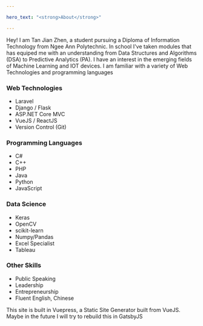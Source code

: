 ```yaml
---

hero_text: "<strong>About</strong>"

---
```

<div class="heroWrapper">
    <Hero :text="$page.frontmatter.hero_text" />
</div>
<article>
    <p>
        Hey! I am Tan Jian Zhen, a student pursuing a Diploma of Information Technology from Ngee Ann Polytechnic. In school I've taken modules that has equiped me with an understanding from Data Structures and Algorithms (DSA) to Predictive Analytics (PA). I have an interest in the emerging fields of Machine Learning and IOT devices. I am familiar with a variety of Web Technologies and programming languages
    </p>
    <h3 class="text-center font-semibold text-xl my-6">Web Technologies</h3>
    <ul class="list-inside bg-gray-200 lg:w-1/2 text-center mx-auto my-6 list-disc rounded p-2">
        <li>Laravel</li>
        <li>Django / Flask</li>
        <li>ASP.NET Core MVC</li>
        <li>VueJS / ReactJS</li>
        <li>Version Control (Git)</li>
    </ul>
    <h3 class="text-center font-semibold text-xl my-6">Programming Languages</h3>
    <ul class="list-inside bg-gray-200 lg:w-1/2 text-center mx-auto my-6 list-disc rounded p-2">
        <li>C#</li>
        <li>C++</li>
        <li>PHP</li>
        <li>Java</li>
        <li>Python</li>
        <li>JavaScript</li>
    </ul>
    <h3 class="text-center font-semibold text-xl my-6">Data Science</h3>
    <ul class="list-inside bg-gray-200 lg:w-1/2 text-center mx-auto my-6 list-disc rounded p-2">
        <li>Keras</li>
        <li>OpenCV</li>
        <li>scikit-learn</li>
        <li>Numpy/Pandas</li>
        <li>Excel Specialist</li>
        <li>Tableau</li>
    </ul>
    <h3 class="text-center font-semibold text-xl my-6">Other Skills</h3>
    <ul class="list-inside bg-gray-200 lg:w-1/2 text-center mx-auto my-6 list-disc rounded p-2">
        <li>Public Speaking</li>
        <li>Leadership</li>
        <li>Entrepreneurship</li>
        <li>Fluent English, Chinese</li>
    </ul>
    <p class="text-center text-xs text-gray-700">This site is built in Vuepress, a Static Site Generator built from VueJS. Maybe in the future I will try to rebuild this in GatsbyJS</p>
</article>

